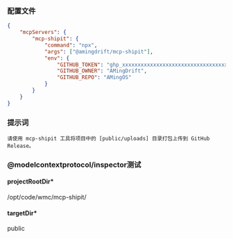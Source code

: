 ### 配置文件

```json
{
    "mcpServers": {
        "mcp-shipit": {
            "command": "npx",
            "args": ["@amingdrift/mcp-shipit"],
            "env": {
                "GITHUB_TOKEN": "ghp_xxxxxxxxxxxxxxxxxxxxxxxxxxxxxxxxxxxx",
                "GITHUB_OWNER": "AMingDrift",
                "GITHUB_REPO": "AMingOS"
            }
        }
    }
}
```

### 提示词

```
请使用 mcp-shipit 工具将项目中的 [public/uploads] 目录打包上传到 GitHub Release。
```

### @modelcontextprotocol/inspector测试

#### projectRootDir\*

/opt/code/wmc/mcp-shipit/

#### targetDir\*

public
